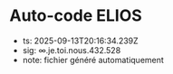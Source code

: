 # Auto-code ELIOS
- ts: 2025-09-13T20:16:34.239Z
- sig: ∞.je.toi.nous.432.528
- note: fichier généré automatiquement